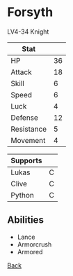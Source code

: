 # Forsyth

LV4-34 Knight

| Stat       | <!-- --> |
| ---------- | -------- |
| HP         | 36       |
| Attack     | 18       |
| Skill      | 6        |
| Speed      | 6        |
| Luck       | 4        |
| Defense    | 12       |
| Resistance | 5        |
| Movement   | 4        |

| Supports | <!-- --> |
| -------- | -------- |
| Lukas    | C        |
| Clive    | C        |
| Python   | C        |

## Abilities

- Lance
- Armorcrush
- Armored

[Back](../README.md)
